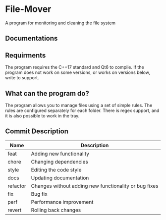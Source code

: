 # File-Mover
A program for monitoring and cleaning the file system

## Documentations

## Requirments
The program requires the C++17 standard and Qt6 to compile. If the program does not work on some versions, or works on versions below, write to support.

## What can the program do?
The program allows you to manage files using a set of simple rules. The rules are configured separately for each folder. There is regex support, and it is also possible to work in the tray.

## Commit Description
| Name     | Description                                                     |
|----------|-----------------------------------------------------------------|
| feat     | Adding new functionality                                        |
| chore    | Changing dependencies                                           |
| style    | Editing the code style                                          |
| docs	   | Updating documentation                                          |
| refactor | Changes without adding new functionality or bug fixes           |
| fix	     | Bug fix                                                         |
| perf	   | Performance improvement                                         |
| revert   | Rolling back changes                                            |
